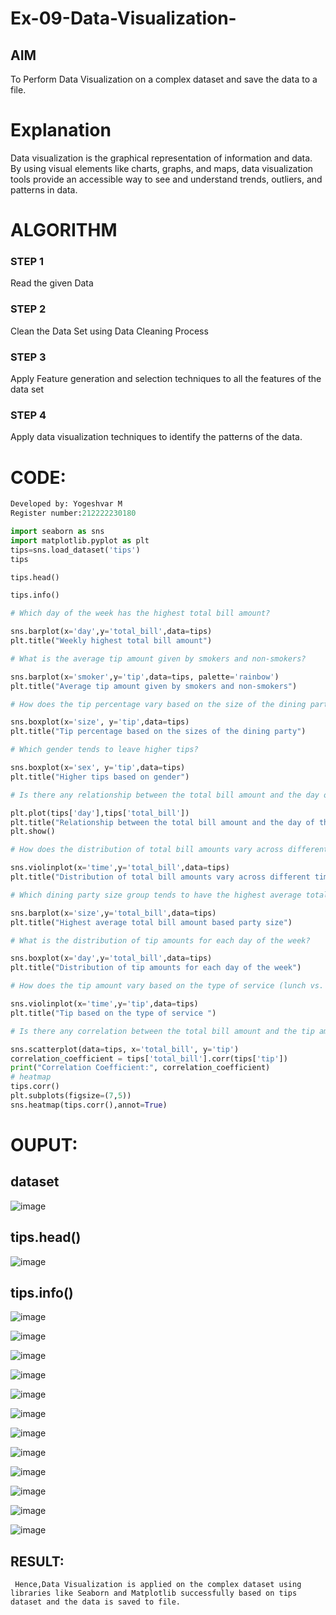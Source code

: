 # Ex-09-Data-Visualization-

## AIM
To Perform Data Visualization on a complex dataset and save the data to a file. 

# Explanation
Data visualization is the graphical representation of information and data. By using visual elements like charts, graphs, and maps, data visualization tools provide an accessible way to see and understand trends, outliers, and patterns in data.

# ALGORITHM
### STEP 1
Read the given Data
### STEP 2
Clean the Data Set using Data Cleaning Process
### STEP 3
Apply Feature generation and selection techniques to all the features of the data set
### STEP 4
Apply data visualization techniques to identify the patterns of the data.


# CODE:
```python 
Developed by: Yogeshvar M
Register number:212222230180

import seaborn as sns
import matplotlib.pyplot as plt
tips=sns.load_dataset('tips')
tips

tips.head()

tips.info()

# Which day of the week has the highest total bill amount?

sns.barplot(x='day',y='total_bill',data=tips)
plt.title("Weekly highest total bill amount")

# What is the average tip amount given by smokers and non-smokers?

sns.barplot(x='smoker',y='tip',data=tips, palette='rainbow')
plt.title("Average tip amount given by smokers and non-smokers")

# How does the tip percentage vary based on the size of the dining party?

sns.boxplot(x='size', y='tip',data=tips)
plt.title("Tip percentage based on the sizes of the dining party")

# Which gender tends to leave higher tips?

sns.boxplot(x='sex', y='tip',data=tips)
plt.title("Higher tips based on gender")

# Is there any relationship between the total bill amount and the day of the week?

plt.plot(tips['day'],tips['total_bill'])
plt.title("Relationship between the total bill amount and the day of the week")
plt.show()

# How does the distribution of total bill amounts vary across different time periods (lunch vs. dinner)?

sns.violinplot(x='time',y='total_bill',data=tips)
plt.title("Distribution of total bill amounts vary across different time periods(lunch vs. dinner)")

# Which dining party size group tends to have the highest average total bill amount?

sns.barplot(x='size',y='total_bill',data=tips)
plt.title("Highest average total bill amount based party size")

# What is the distribution of tip amounts for each day of the week?

sns.boxplot(x='day',y='total_bill',data=tips)
plt.title("Distribution of tip amounts for each day of the week")

# How does the tip amount vary based on the type of service (lunch vs. dinner)?

sns.violinplot(x='time',y='tip',data=tips)
plt.title("Tip based on the type of service ")

# Is there any correlation between the total bill amount and the tip amount?

sns.scatterplot(data=tips, x='total_bill', y='tip')
correlation_coefficient = tips['total_bill'].corr(tips['tip'])
print("Correlation Coefficient:", correlation_coefficient)
# heatmap
tips.corr()
plt.subplots(figsize=(7,5))
sns.heatmap(tips.corr(),annot=True)
```

# OUPUT:

## dataset
![image](https://github.com/Yogeshvar005/ODD2023-Datascience-Ex-08/assets/113497367/0e572e45-6c39-42f5-8102-ed837dfe0738)

## tips.head()
![image](https://github.com/Yogeshvar005/ODD2023-Datascience-Ex-08/assets/113497367/09fcf759-6488-4efe-8f5a-a7a0b6b17870)

## tips.info()
![image](https://github.com/Yogeshvar005/ODD2023-Datascience-Ex-08/assets/113497367/c4355629-e993-4887-abba-1df8a930b9dd)

![image](https://github.com/Yogeshvar005/ODD2023-Datascience-Ex-08/assets/113497367/72d35356-b4f6-45c7-a636-fd65bd0c3d45)

![image](https://github.com/Yogeshvar005/ODD2023-Datascience-Ex-08/assets/113497367/5805253f-5afb-42da-afcb-e65c0fb0bcd5)

![image](https://github.com/Yogeshvar005/ODD2023-Datascience-Ex-08/assets/113497367/38c7db60-3764-4bb4-8a54-54299bcd3f26)

![image](https://github.com/Yogeshvar005/ODD2023-Datascience-Ex-08/assets/113497367/cf8a7ace-b86d-4815-93b5-7a5266aa1d96)

![image](https://github.com/Yogeshvar005/ODD2023-Datascience-Ex-08/assets/113497367/899cb0fa-8be5-42e8-ad57-1a6de9a5b069)

![image](https://github.com/Yogeshvar005/ODD2023-Datascience-Ex-08/assets/113497367/0095030d-81be-4475-9b53-fce410667794)

![image](https://github.com/Yogeshvar005/ODD2023-Datascience-Ex-08/assets/113497367/e7650342-8e99-4e64-9b9d-1586ec43e177)

![image](https://github.com/Yogeshvar005/ODD2023-Datascience-Ex-08/assets/113497367/bdc756e1-1582-403e-9dc5-b7a476365244)

![image](https://github.com/Yogeshvar005/ODD2023-Datascience-Ex-08/assets/113497367/2ec16435-54ec-4e26-8c06-bb972c392d9e)

![image](https://github.com/Yogeshvar005/ODD2023-Datascience-Ex-08/assets/113497367/f54cd2db-fdd9-4f2e-ae18-6cb9d90febe8)

![image](https://github.com/Yogeshvar005/ODD2023-Datascience-Ex-08/assets/113497367/5b315d71-a574-404b-849e-834c4538ff2c)

## RESULT:

     Hence,Data Visualization is applied on the complex dataset using libraries like Seaborn and Matplotlib successfully based on tips dataset and the data is saved to file.
